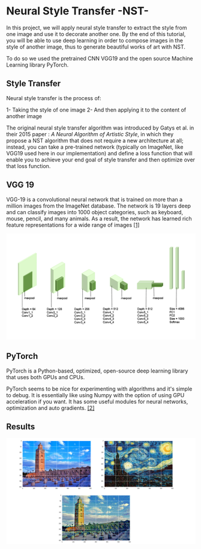 # Neural Style Transfer -NST-

In this project, we will apply neural style transfer to extract the style from one image and use it to decorate another one. By the end of this tutorial, you will be able to use deep learning in order to compose images in the style of another image, thus to generate beautiful works of art with NST.

To do so we used the pretrained CNN VGG19 and the open source Machine Learning library PyTorch.


## Style Transfer

Neural style transfer is the process of:

1- Taking the style of one image
2- And then applying it to the content of another image

The original neural style transfer algorithm was introduced by Gatys et al. in their 2015 paper : *A Neural Algorithm of Artistic Style*, in which they propose a NST algorithm that does not require a new architecture at all; instead, you can take a pre-trained network (typically on ImageNet, like VGG19 used here in our implementation) and define a loss function that will enable you to achieve your end goal of style transfer and then optimize over that loss function.


## VGG 19

VGG-19 is a convolutional neural network that is trained on more than a million images from the ImageNet database. The network is 19 layers deep and can classify images into 1000 object categories, such as keyboard, mouse, pencil, and many animals. As a result, the network has learned rich feature representations for a wide range of images [[1]](https://www.mathworks.com/help/deeplearning/ref/vgg19.html;jsessionid=e70a2d83201fa5c8ee870d562f8e "VGG19")

<p align="center">
  <img src="images/vgg19.png" width="700" title="vgg19">
</p>


## PyTorch

PyTorch is a Python-based, optimized, open-source deep learning library that uses both GPUs and CPUs.

PyTorch seems to be nice for experimenting with algorithms and it's simple to debug. It is essentially like using Numpy with the option of using GPU acceleration if you want. It has some useful modules for neural networks, optimization and auto gradients. [[2]](https://www.pugetsystems.com/labs/hpc/Why-You-Should-Consider-PyTorch-includes-Install-and-a-few-examples-1193/ "pytorch")


## Results

<p align="center">
  <img src="images/final_results.png" width="900" title="results">
</p>

